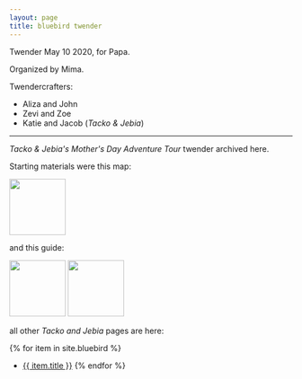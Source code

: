 ```yaml
---
layout: page
title: bluebird twender
---
```


Twender May 10 2020, for Papa.

Organized by Mima.

Twendercrafters: 

- Aliza and John
- Zevi and Zoe
- Katie and Jacob (_Tacko & Jebia_)

---
_Tacko & Jebia's Mother's Day Adventure Tour_ twender archived here.

Starting materials were this map:

<a  href="map.jpg"><img src="map.jpg" width="100"/></a>

and this guide:

<a  href="guide1.jpg"><img src="guide1.jpg" width="100"/></a>
<a  href="guide2.jpg"><img src="guide2.jpg" width="100"/></a>


all other _Tacko and Jebia_ pages are here:

{% for item in site.bluebird %}
  - [{{ item.title }}]({{item.url}})
{% endfor %}


